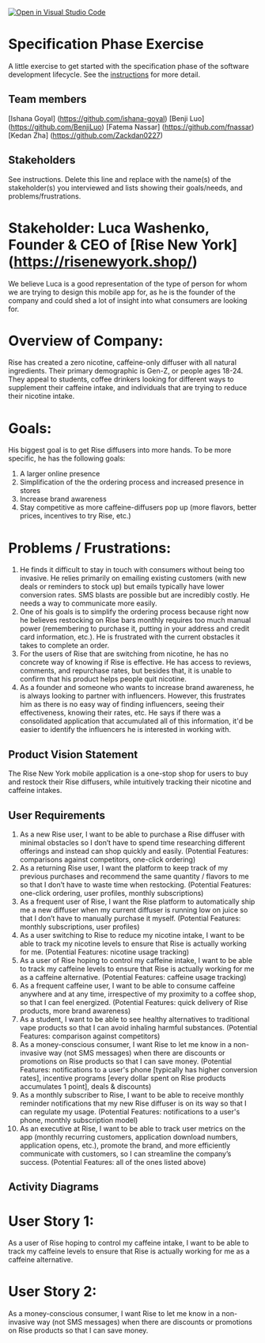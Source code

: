[![Open in Visual Studio Code](https://classroom.github.com/assets/open-in-vscode-c66648af7eb3fe8bc4f294546bfd86ef473780cde1dea487d3c4ff354943c9ae.svg)](https://classroom.github.com/online_ide?assignment_repo_id=8553998&assignment_repo_type=AssignmentRepo)
# Specification Phase Exercise

A little exercise to get started with the specification phase of the software development lifecycle. See the [instructions](instructions.md) for more detail.

## Team members

[Ishana Goyal] (https://github.com/ishana-goyal)
[Benji Luo] (https://github.com/BenjiLuo)
[Fatema Nassar] (https://github.com/fnassar)
[Kedan Zha] (https://github.com/Zackdan0227)

## Stakeholders

See instructions. Delete this line and replace with the name(s) of the stakeholder(s) you interviewed and lists showing their goals/needs, and problems/frustrations.

# Stakeholder: Luca Washenko, Founder & CEO of [Rise New York] (https://risenewyork.shop/)
We believe Luca is a good representation of the type of person for whom we are trying to design this mobile app for, as he is the founder of the company and could shed a lot of insight into what consumers are looking for.

# Overview of Company: 
Rise has created a zero nicotine, caffeine-only diffuser with all natural ingredients. Their primary demographic is Gen-Z, or people ages 18-24. They appeal to students, coffee drinkers looking for different ways to supplement their caffeine intake, and individuals that are trying to reduce their nicotine intake. 

# Goals: 
His biggest goal is to get Rise diffusers into more hands. To be more specific, he has the following goals:
1. A larger online presence
2. Simplification of the the ordering process and increased presence in stores
3. Increase brand awareness
4. Stay competitive as more caffeine-diffusers pop up (more flavors, better prices, incentives to try Rise, etc.)

# Problems / Frustrations:
1. He finds it difficult to stay in touch with consumers without being too invasive. He relies primarily on emailing existing customers (with new deals or reminders to stock up) but emails typically have lower conversion rates. SMS blasts are possible but are incredibly costly. He needs a way to communicate more easily. 
2. One of his goals is to simplify the ordering process because right now he believes restocking on Rise bars monthly requires too much manual power (remembering to purchase it, putting in your address and credit card information, etc.). He is frustrated with the current obstacles it takes to complete an order. 
3. For the users of Rise that are switching from nicotine, he has no concrete way of knowing if Rise is effective. He has access to reviews, comments, and repurchase rates, but besides that, it is unable to confirm that his product helps people quit nicotine. 
4. As a founder and someone who wants to increase brand awareness, he is always looking to partner with influencers. However, this frustrates him as there is no easy way of finding influencers, seeing their effectiveness, knowing their rates, etc. He says if there was a consolidated application that accumulated all of this information, it'd be easier to identify the influencers he is interested in working with. 

## Product Vision Statement

The Rise New York mobile application is a one-stop shop for users to buy and restock their Rise diffusers, while intuitively tracking their nicotine and caffeine intakes. 

## User Requirements

1. As a new Rise user, I want to be able to purchase a Rise diffuser with minimal obstacles so I don’t have to spend time researching different offerings and instead can shop quickly and easily. (Potential Features: comparisons against competitors, one-click ordering)
2. As a returning Rise user, I want the platform to keep track of my previous purchases and recommend the same quantity / flavors to me so that I don’t have to waste time when restocking. (Potential Features: one-click ordering, user profiles, monthly subscriptions)
3. As a frequent user of Rise, I want the Rise platform to automatically ship me a new diffuser when my current diffuser is running low on juice so that I don’t have to manually purchase it myself. (Potential Features: monthly subscriptions, user profiles)
4. As a user switching to Rise to reduce my nicotine intake, I want to be able to track my nicotine levels to ensure that Rise is actually working for me. (Potential Features: nicotine usage tracking)
5. As a user of Rise hoping to control my caffeine intake, I want to be able to track my caffeine levels to ensure that Rise is actually working for me as a caffeine alternative. (Potential Features: caffeine usage tracking)
6.  As a frequent caffeine user, I want to be able to consume caffeine anywhere and at any time, irrespective of my proximity to a coffee shop, so that I can feel energized. (Potential Features: quick delivery of Rise products, more brand awareness)
7. As a student, I want to be able to see healthy alternatives to traditional vape products so that I can avoid inhaling harmful substances. (Potential Features: comparison against competitors)
8. As a money-conscious consumer, I want Rise to let me know in a non-invasive way (not SMS messages) when there are discounts or promotions on Rise products so that I can save money. (Potential Features: notifications to a user's phone [typically has higher conversion rates], incentive programs [every dollar spent on Rise products accumulates 1 point], deals & discounts)
9. As a monthly subscriber to Rise, I want to be able to receive monthly reminder notifications that my new Rise diffuser is on its way so that I can regulate my usage. (Potential Features: notifications to a user's phone, monthly subscription model)
10. As an executive at Rise, I want to be able to track user metrics on the app (monthly recurring customers, application download numbers, application opens, etc.), promote the brand, and more efficiently communicate with customers, so I can streamline the company’s success. (Potential Features: all of the ones listed above)


## Activity Diagrams

# User Story 1:
As a user of Rise hoping to control my caffeine intake, I want to be able to track my caffeine levels to ensure that Rise is actually working for me as a caffeine alternative. 

# User Story 2:
As a money-conscious consumer, I want Rise to let me know in a non-invasive way (not SMS messages) when there are discounts or promotions on Rise products so that I can save money.
